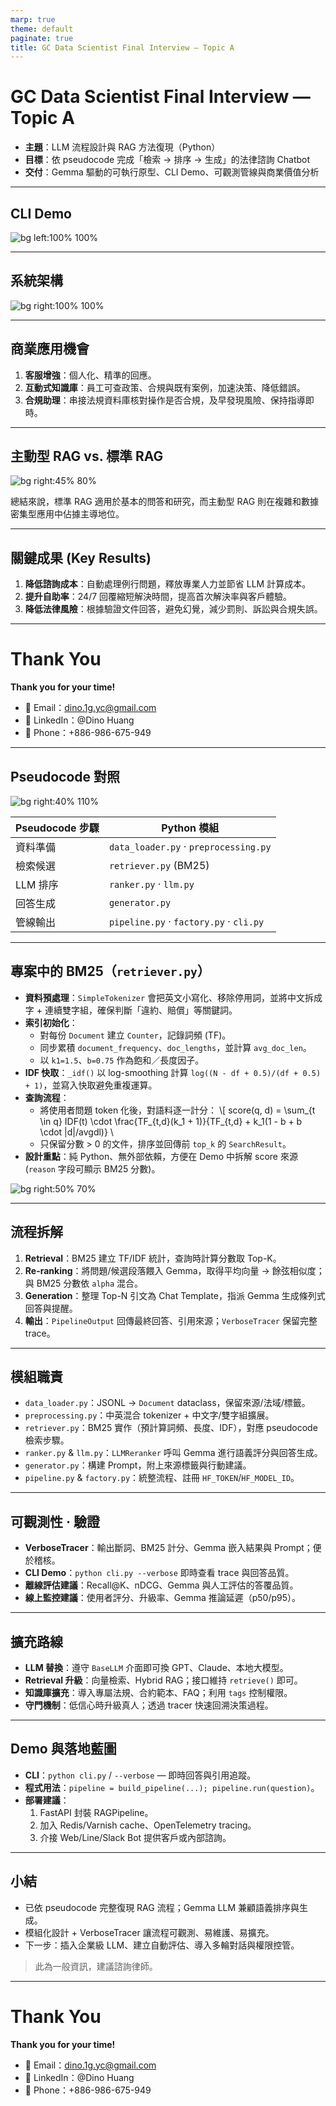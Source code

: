 ```yaml
---
marp: true
theme: default
paginate: true
title: GC Data Scientist Final Interview — Topic A
---
```


# GC Data Scientist Final Interview — Topic A

- **主題**：LLM 流程設計與 RAG 方法復現（Python）
- **目標**：依 pseudocode 完成「檢索 → 排序 → 生成」的法律諮詢 Chatbot
- **交付**：Gemma 驅動的可執行原型、CLI Demo、可觀測管線與商業價值分析

---

## CLI Demo


![bg left:100% 100%](cli_demo.png)

---

## 系統架構

![bg right:100% 100%](sa.png)

---

##  商業應用機會

1. **客服增強**：個人化、精準的回應。
2. **互動式知識庫**：員工可查政策、合規與既有案例，加速決策、降低錯誤。
3. **合規助理**：串接法規資料庫核對操作是否合規，及早發現風險、保持指導即時。


---

## 主動型 RAG vs. 標準 RAG

![bg right:45% 80%](rag_quadrants.png)

總結來說，標準 RAG 適用於基本的問答和研究，而主動型 RAG 則在複雜和數據密集型應用中佔據主導地位。

---

##  關鍵成果 (Key Results)

1. **降低諮詢成本**：自動處理例行問題，釋放專業人力並節省 LLM 計算成本。
2. **提升自助率**：24/7 回覆縮短解決時間，提高首次解決率與客戶體驗。
3. **降低法律風險**：根據驗證文件回答，避免幻覺，減少罰則、訴訟與合規失誤。

---

# Thank You

**Thank you for your time!**

- 📧 Email：dino.1g.yc@gmail.com
- 💼 LinkedIn：@Dino Huang
- 📱 Phone：+886-986-675-949

---

## Pseudocode 對照

![bg right:40% 110%](pseudocode.png)


| Pseudocode 步驟 | Python 模組 |
| --- | --- |
| 資料準備 | `data_loader.py` · `preprocessing.py` |
| 檢索候選 | `retriever.py` (BM25) |
| LLM 排序 | `ranker.py` · `llm.py` |
| 回答生成 | `generator.py` |
| 管線輸出 | `pipeline.py` · `factory.py` · `cli.py` |

---

## 專案中的 BM25（`retriever.py`）

- **資料預處理**：`SimpleTokenizer` 會把英文小寫化、移除停用詞，並將中文拆成字 + 連續雙字組，確保判斷「違約、賠償」等關鍵詞。
- **索引初始化**：
  - 對每份 `Document` 建立 `Counter`，記錄詞頻 (TF)。
  - 同步累積 `document_frequency`、`doc_lengths`，並計算 `avg_doc_len`。
  - 以 `k1=1.5`、`b=0.75` 作為飽和／長度因子。
- **IDF 快取**：`_idf()` 以 log-smoothing 計算 `log((N - df + 0.5)/(df + 0.5) + 1)`，並寫入快取避免重複運算。
- **查詢流程**：
  - 將使用者問題 token 化後，對語料逐一計分：
    \\[ score(q, d) = \sum_{t \in q} IDF(t) \cdot \frac{TF_{t,d}(k_1 + 1)}{TF_{t,d} + k_1(1 - b + b \cdot |d|/avgdl)} \\
  - 只保留分數 > 0 的文件，排序並回傳前 `top_k` 的 `SearchResult`。
- **設計重點**：純 Python、無外部依賴，方便在 Demo 中拆解 score 來源 (`reason` 字段可顯示 BM25 分數)。

![bg right:50% 70%](bm25_table.png)

---

## 流程拆解

1. **Retrieval**：BM25 建立 TF/IDF 統計，查詢時計算分數取 Top-K。
2. **Re-ranking**：將問題/候選段落餵入 Gemma，取得平均向量 → 餘弦相似度；與 BM25 分數依 `alpha` 混合。
3. **Generation**：整理 Top-N 引文為 Chat Template，指派 Gemma 生成條列式回答與提醒。
4. **輸出**：`PipelineOutput` 回傳最終回答、引用來源；`VerboseTracer` 保留完整 trace。

---

## 模組職責

- `data_loader.py`：JSONL → `Document` dataclass，保留來源/法域/標籤。
- `preprocessing.py`：中英混合 tokenizer + 中文字/雙字組擴展。
- `retriever.py`：BM25 實作（預計算詞頻、長度、IDF），對應 pseudocode 檢索步驟。
- `ranker.py` & `llm.py`：`LLMReranker` 呼叫 Gemma 進行語義評分與回答生成。
- `generator.py`：構建 Prompt，附上來源標籤與行動建議。
- `pipeline.py` & `factory.py`：統整流程、註冊 `HF_TOKEN`/`HF_MODEL_ID`。

---

## 可觀測性 · 驗證

- **VerboseTracer**：輸出斷詞、BM25 計分、Gemma 嵌入結果與 Prompt；便於稽核。
- **CLI Demo**：`python cli.py --verbose` 即時查看 trace 與回答品質。
- **離線評估建議**：Recall@K、nDCG、Gemma 與人工評估的答覆品質。
- **線上監控建議**：使用者評分、升級率、Gemma 推論延遲（p50/p95）。

---

## 擴充路線

- **LLM 替換**：遵守 `BaseLLM` 介面即可換 GPT、Claude、本地大模型。
- **Retrieval 升級**：向量檢索、Hybrid RAG；接口維持 `retrieve()` 即可。
- **知識庫擴充**：導入專屬法規、合約範本、FAQ；利用 `tags` 控制權限。
- **守門機制**：低信心時升級真人；透過 tracer 快速回溯決策過程。

---

## Demo 與落地藍圖

- **CLI**：`python cli.py` / `--verbose` — 即時回答與引用追蹤。
- **程式用法**：`pipeline = build_pipeline(...); pipeline.run(question)`。
- **部署建議**：
  1. FastAPI 封裝 RAGPipeline。
  2. 加入 Redis/Varnish cache、OpenTelemetry tracing。
  3. 介接 Web/Line/Slack Bot 提供客戶或內部諮詢。


---

## 小結

- 已依 pseudocode 完整復現 RAG 流程；Gemma LLM 兼顧語義排序與生成。
- 模組化設計 + VerboseTracer 讓流程可觀測、易維護、易擴充。
- 下一步：插入企業級 LLM、建立自動評估、導入多輪對話與權限控管。
  
> 此為一般資訊，建議諮詢律師。

---

# Thank You

**Thank you for your time!**

- 📧 Email：dino.1g.yc@gmail.com
- 💼 LinkedIn：@Dino Huang
- 📱 Phone：+886-986-675-949
